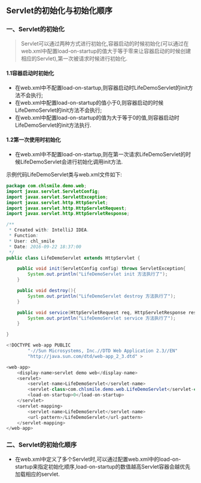 ## Servlet的初始化与初始化顺序

### 一、Servlet的初始化
> Servlet可以通过两种方式进行初始化,容器启动的时候初始化(可以通过在web.xml中配置load-on-startup的值大于等于零来让容器启动的时候创建相应的Servlet),第一次被请求时候进行初始化.

#### 1.1容器启动时初始化
- 在web.xml中不配置load-on-startup,则容器启动时LifeDemoServlet的init方法不会执行;
- 在web.xml中配置load-on-startup的值小于0,则容器启动的时候LifeDemoServlet的init方法不会执行;
- 在web.xml中配置load-on-startup的值为大于等于0的值,则容器启动时LifeDemoServlet的init方法执行.

#### 1.2第一次使用时初始化
- 在web.xml中不配置load-on-startup,则在第一次请求LifeDemoServlet的时候LifeDemoServlet会进行初始化调用init方法.

示例代码LifeDemoServlet类与web.xml文件如下:
```java
package com.chlsmile.demo.web;
import javax.servlet.ServletConfig;
import javax.servlet.ServletException;
import javax.servlet.http.HttpServlet;
import javax.servlet.http.HttpServletRequest;
import javax.servlet.http.HttpServletResponse;

/**
 * Created with: IntelliJ IDEA.
 * Function:
 * User: chl_smile
 * Date: 2016-09-22 18:37:00
 */
public class LifeDemoServlet extends HttpServlet {

    public void init(ServletConfig config) throws ServletException{
        System.out.println("LifeDemoServlet init 方法执行了");
    }

    public void destroy(){
        System.out.println("LifeDemoServlet destroy 方法执行了");
    }

    public void service(HttpServletRequest req, HttpServletResponse resp){
        System.out.println("LifeDemoServlet service 方法执行了");
    }

}
```
```java
<!DOCTYPE web-app PUBLIC
        "-//Sun Microsystems, Inc.//DTD Web Application 2.3//EN"
        "http://java.sun.com/dtd/web-app_2_3.dtd" >

<web-app>
    <display-name>servlet demo web</display-name>
    <servlet>
        <servlet-name>LifeDemoServlet</servlet-name>
        <servlet-class>com.chlsmile.demo.web.LifeDemoServlet</servlet-class>
        <load-on-startup>0</load-on-startup>
    </servlet>
    <servlet-mapping>
        <servlet-name>LifeDemoServlet</servlet-name>
        <url-pattern>/LifeDemoServlet</url-pattern>
    </servlet-mapping>
</web-app>
```







### 二、Servlet的初始化顺序
- 在web.xml中定义了多个Servlet时,可以通过配置web.xml中的load-on-startup来指定初始化顺序,load-on-startup的数值越高Servlet容器会越优先加载相应的servlet.




